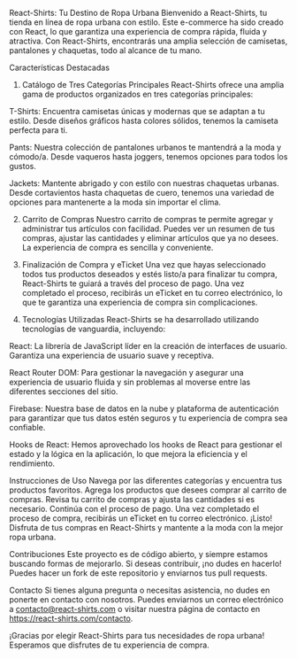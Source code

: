 React-Shirts: Tu Destino de Ropa Urbana
Bienvenido a React-Shirts, tu tienda en línea de ropa urbana con estilo. Este e-commerce ha sido creado con React, lo que garantiza una experiencia de compra rápida, fluida y atractiva. Con React-Shirts, encontrarás una amplia selección de camisetas, pantalones y chaquetas, todo al alcance de tu mano.

Características Destacadas
1. Catálogo de Tres Categorías Principales
React-Shirts ofrece una amplia gama de productos organizados en tres categorías principales:

T-Shirts: Encuentra camisetas únicas y modernas que se adaptan a tu estilo. Desde diseños gráficos hasta colores sólidos, tenemos la camiseta perfecta para ti.

Pants: Nuestra colección de pantalones urbanos te mantendrá a la moda y cómodo/a. Desde vaqueros hasta joggers, tenemos opciones para todos los gustos.

Jackets: Mantente abrigado y con estilo con nuestras chaquetas urbanas. Desde cortavientos hasta chaquetas de cuero, tenemos una variedad de opciones para mantenerte a la moda sin importar el clima.

2. Carrito de Compras
Nuestro carrito de compras te permite agregar y administrar tus artículos con facilidad. Puedes ver un resumen de tus compras, ajustar las cantidades y eliminar artículos que ya no desees. La experiencia de compra es sencilla y conveniente.

3. Finalización de Compra y eTicket
Una vez que hayas seleccionado todos tus productos deseados y estés listo/a para finalizar tu compra, React-Shirts te guiará a través del proceso de pago. Una vez completado el proceso, recibirás un eTicket en tu correo electrónico, lo que te garantiza una experiencia de compra sin complicaciones.

4. Tecnologías Utilizadas
React-Shirts se ha desarrollado utilizando tecnologías de vanguardia, incluyendo:

React: La librería de JavaScript líder en la creación de interfaces de usuario. Garantiza una experiencia de usuario suave y receptiva.

React Router DOM: Para gestionar la navegación y asegurar una experiencia de usuario fluida y sin problemas al moverse entre las diferentes secciones del sitio.

Firebase: Nuestra base de datos en la nube y plataforma de autenticación para garantizar que tus datos estén seguros y tu experiencia de compra sea confiable.

Hooks de React: Hemos aprovechado los hooks de React para gestionar el estado y la lógica en la aplicación, lo que mejora la eficiencia y el rendimiento.

Instrucciones de Uso
Navega por las diferentes categorías y encuentra tus productos favoritos.
Agrega los productos que desees comprar al carrito de compras.
Revisa tu carrito de compras y ajusta las cantidades si es necesario.
Continúa con el proceso de pago.
Una vez completado el proceso de compra, recibirás un eTicket en tu correo electrónico.
¡Listo! Disfruta de tus compras en React-Shirts y mantente a la moda con la mejor ropa urbana.

Contribuciones
Este proyecto es de código abierto, y siempre estamos buscando formas de mejorarlo. Si deseas contribuir, ¡no dudes en hacerlo! Puedes hacer un fork de este repositorio y enviarnos tus pull requests.

Contacto
Si tienes alguna pregunta o necesitas asistencia, no dudes en ponerte en contacto con nosotros. Puedes enviarnos un correo electrónico a contacto@react-shirts.com o visitar nuestra página de contacto en https://react-shirts.com/contacto.

¡Gracias por elegir React-Shirts para tus necesidades de ropa urbana! Esperamos que disfrutes de tu experiencia de compra.
